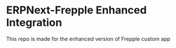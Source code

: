 # ERPNext-Frepple Enhanced Integration

This repo is made for the enhanced version of Frepple custom app
